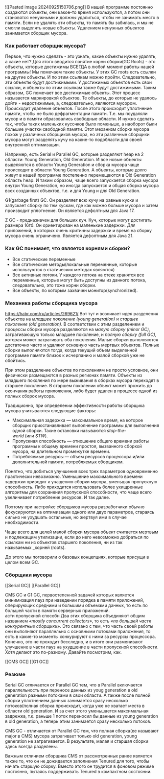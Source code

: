 ![[Pasted image 20240925150706.png]]
В нашей программе постоянно создаются объекты, они какое-то время используются, а потом они становятся ненужными и должны удалиться, чтобы не занимать место в памяти. Если не удалять эти объекты, то память бы забилась, и мы не смогли выделять новые объекты.
Удалением ненужных объектов занимается сборщик мусора.

### Как работает сборщик мусора?
Первое, что нужно сделать - это узнать, какие объекты нужно удалять, а какие нет?
Для этого вводится понятие корни сборки(GC Roots) - это объекты, которые достижимы ВСЕГДА в любой момент работы нашей программы! Мы помечаем такие объекты. У этих GC roots есть ссылки на другие объекты. И по этим ссылкам можно пройти. Следовательно, эти объекты будут достижимыми. У достижимых объектов есть свои ссылки, и объекты по этим ссылкам также будут достижимыми. Таким образом, GC помечает все достижимые объекты. Этот процесс называется маркировкой объектов. Те объекты, до которых не удалось дойти - недостижимые, а, следовательно, являются мусором. Происходит удаление объектов. После этого происходит уплотнение памяти, чтобы не было дефрагментации памяти. Т.е. мы поудаляли мусор и в памяти образовались свободные области. И нужно сделать так, чтобы таких маленьких кусочков было поменьше, а наоборот были большие участки свободной памяти. 
Этот механизм сборки мусора похож у различных сборщиков мусора, но эти различные сборщики мусора могут разделять кучу на какие-то подобласти для своей внутренней оптимизации. 

Например, есть Serial и Parallel GC, которые разделяют heap на 2 области: Young Generation, Old Generation. И все новые объекты выделяются в области Young Generation и сборка мусора чаще происходит в области Young Generation. А объекты, которые долго живут в нашей программе постепенно перемещаются в Old Generation область heap. И таким образом, чаще всего запускается сборка мусора внутри Young Generation, но иногда запускается и общая сборка мусора всех созданных объектов, т.е. и для Young и для Old Generation.

G1(garbage first) GC. Он разделяет всю кучу на равные куски и запускает сборку по тем кускам, где как можно больше мусора и затем производит уплотнение. Он является дефолтным для Java 17.

Z GC - предназначен для больших куч. Куч, которые могут достигать размера 16тб. Он ориентирован на маленькие задержки. Для приложений, в которых очень критичны задержки и время на сборку мусора очень ограничено. Является дефолтным для Java 21.

### Как GC понимает, что является корнями сборки?
- Все статические переменные
- Все статические методы(локальные переменные, которые используются в статических методах являются)
- Все активные потоки. У каждого потока на стеке хранятся все переменные, которые могут быть доступны из данного потока, следовательно, это тоже корни сборки.
- Все объекты, по которым захвачен монитор(synchronized).

### Механика работы сборщика мусора
https://habr.com/ru/articles/269621/
Вот тут и возникает идея разделения объектов на _младшее поколение (young generation)_ и _старшее поколение (old generation)_. В соответствии с этим разделением и процессы сборки мусора разделяются на _малую сборку (minor GC)_, затрагивающую только младшее поколение, и _полную сборку (full GC)_, которая может затрагивать оба поколения. Малые сборки выполняются достаточно часто и удаляют основную часть мертвых объектов. Полные сборки выполняются тогда, когда текущий объем выделенной программе памяти близок к исчерпанию и малой сборкой уже не обойтись.  
  
При этом разделение объектов по поколениям не просто условное, они физически размещаются в разных регионах памяти. Объекты из младшего поколения по мере выживания в сборках мусора переходят в старшее поколение. В старшем поколении объект может прожить до окончания работы приложения, либо будет удален в процессе одной из полных сборок мусора.

Традиционно, при определении эффективности работы сборщика мусора учитываются следующие факторы:  
- Максимальная задержка — максимальное время, на которое сборщик приостанавливает выполнение программы для выполнения одной сборки. Такие остановки называются _stop-the-world_ (или _STW_).
- Пропускная способность — отношение общего времени работы программы к общему времени простоя, вызванного сборкой мусора, на длительном промежутке времени.
- Потребляемые ресурсы — объем ресурсов процессора и/или дополнительной памяти, потребляемых сборщиком.

Понятно, что добиться улучшения всех трех параметров одновременно практически невозможно. Уменьшение максимального времени задержки приводит к учащению сборки мусора, уменьшая пропускную способность. Либо приходится использовать более ухищренные алгоритмы для сохранения пропускной способности, что чаще всего увеличивает потребление ресурсов. И так далее.

Поэтому при настройке сборщиков мусора разработчики обычно фокусируются на оптимизации одного или двух параметров, стараясь сильно не ухудшать остальные, но жертвуя ими в случае необходимости.

Чаще всего для целей малой сборки мусора объект считается мертвым и подлежащим утилизации, если до него невозможно добраться по ссылкам ни из объектов старшего поколения, ни из так называемых _корней (roots).

До этого мы поговорили о базовых концепциях, которые присущи в целом всем GC. 

### Сборщики мусора
[[Serial GC]]
[[Parallel GC]]

CMS GC и G1 GC, первостепенной задачей которых является минимизация пауз при наведении порядка в памяти приложений, оперирующих средними и большими объемами данных, то есть по большей части в памяти серверных приложений.  
  асти пропускной способн
Два этих сборщика объединяют общим названием _«mostly concurrent collectors»_, то есть _«по большей части конкурентные сборщики»_. Это связано с тем, что часть своей работы они выполняют параллельно с основными потоками приложения, то есть в какие-то моменты конкурируют с ними за ресурсы процессора. Конечно, это не проходит бесследно, и в итоге они разменивают улучшение в части пауз на ухудшение в части пропускной способности. Хотя делают это по-разному. Давайте посмотрим, как.

[[CMS GC]]
[[G1 GC]]

### Резюме
Serial GC отличается от Parallel GC тем, что в Parallel включается параллельность при переносе данных из youg generation в old generation разными потоками в свои области. А также после полной сборки уплотнением данных занимается сразу несколько потоков(полная сборка происходит, когда уже не хватает места в области old generation. И за счет этого уменьшается максимальная задрежка, т.к. раньше 1 поток переносил бы данные из young generation в old generation, а теперь этим занимается сразу несколько потоков. 

CMS GC - отличается от Parallel GC тем, что полная сборка(ее называют major в CMS) мусора затрагивает только old generation, young generation не затрагивается. В результате, малая и старшая сборки здесь всегда разделены.

Важным отличием сборщика CMS от рассмотренных ранее является также то, что он не дожидается заполнения Tenured для того, чтобы начать старшую сборку. Вместо этого он трудится в фоновом режиме постоянно, пытаясь поддерживать Tenured в компактном состоянии.
